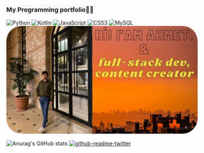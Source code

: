 ###            My Programming portfolio👨‍💻
![Python](https://img.shields.io/badge/python-3670A0?style=for-the-badge&logo=python&logoColor=ffdd54)
![Kotlin](https://img.shields.io/badge/kotlin-%230095D5.svg?style=for-the-badge&logo=kotlin&logoColor=white)
![JavaScript](https://img.shields.io/badge/javascript-%23323330.svg?style=for-the-badge&logo=javascript&logoColor=%23F7DF1E)
![CSS3](https://img.shields.io/badge/css3-%231572B6.svg?style=for-the-badge&logo=css3&logoColor=white)
![MySQL](https://img.shields.io/badge/mysql-%2300f.svg?style=for-the-badge&logo=mysql&logoColor=white)
<img  src="./intro-pic.png" alt="Ahmet Aydın" style="border-radius: 40px;">

![Anurag's GitHub stats](https://github-readme-stats.vercel.app/api?username=BAVI-BOOP&show_icons=true&theme=tokyonight&count_private=true&border_radius=40&line_height=30) [![github-readme-twitter](https://github-readme-twitter.gazf.vercel.app/api?id=birceste)](https://github.com/gazf/github-readme-twitter)


<!--
**BAVI-BOOP/BAVI-BOOP** is a ✨ _special_ ✨ repository because its `README.md` (this file) appears on your GitHub profile.

Here are some ideas to get you started:

- 🔭 I’m currently working on ...
- 🌱 I’m currently learning ...
- 👯 I’m looking to collaborate on ...
- 🤔 I’m looking for help with ...
- 💬 Ask me about ...
- 📫 How to reach me: ...
- 😄 Pronouns: ...
- ⚡ Fun fact: ...
-->

